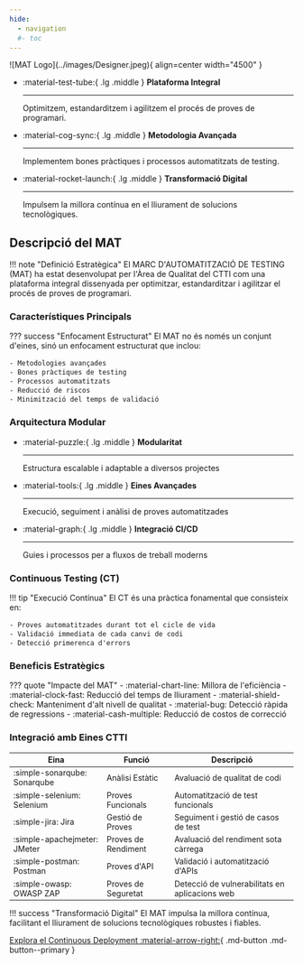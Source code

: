 ```yaml
---
hide:
  - navigation
  #- toc
---
```


<div class="hero" markdown>
![MAT Logo](../images/Designer.jpeg){ align=center width="4500" }

<div class="grid cards" markdown>

-   :material-test-tube:{ .lg .middle } __Plataforma Integral__

    ---

    Optimitzem, estandarditzem i agilitzem el procés de proves de programari.

-   :material-cog-sync:{ .lg .middle } __Metodologia Avançada__

    ---

    Implementem bones pràctiques i processos automatitzats de testing.

-   :material-rocket-launch:{ .lg .middle } __Transformació Digital__

    ---

    Impulsem la millora contínua en el lliurament de solucions tecnològiques.

</div>

## Descripció del MAT

!!! note "Definició Estratègica"
    El MARC D'AUTOMATITZACIÓ DE TESTING (MAT) ha estat desenvolupat per l'Àrea de Qualitat del CTTI com una plataforma integral dissenyada per optimitzar, estandarditzar i agilitzar el procés de proves de programari.

### Característiques Principals

??? success "Enfocament Estructurat"
    El MAT no és només un conjunt d'eines, sinó un enfocament estructurat que inclou:

    - Metodologies avançades
    - Bones pràctiques de testing
    - Processos automatitzats
    - Reducció de riscos
    - Minimització del temps de validació

### Arquitectura Modular

<div class="grid cards" markdown>

-   :material-puzzle:{ .lg .middle } __Modularitat__

    ---

    Estructura escalable i adaptable a diversos projectes

-   :material-tools:{ .lg .middle } __Eines Avançades__

    ---

    Execució, seguiment i anàlisi de proves automatitzades

-   :material-graph:{ .lg .middle } __Integració CI/CD__

    ---

    Guies i processos per a fluxos de treball moderns

</div>

### Continuous Testing (CT)

!!! tip "Execució Contínua"
    El CT és una pràctica fonamental que consisteix en:

    - Proves automatitzades durant tot el cicle de vida
    - Validació immediata de cada canvi de codi
    - Detecció primerenca d'errors

### Beneficis Estratègics

??? quote "Impacte del MAT"
    - :material-chart-line: Millora de l'eficiència
    - :material-clock-fast: Reducció del temps de lliurament
    - :material-shield-check: Manteniment d'alt nivell de qualitat
    - :material-bug: Detecció ràpida de regressions
    - :material-cash-multiple: Reducció de costos de correcció

### Integració amb Eines CTTI

| Eina | Funció | Descripció |
|------|--------|------------|
| :simple-sonarqube: Sonarqube | Anàlisi Estàtic | Avaluació de qualitat de codi |
| :simple-selenium: Selenium | Proves Funcionals | Automatització de test funcionals |
| :simple-jira: Jira | Gestió de Proves | Seguiment i gestió de casos de test |
| :simple-apachejmeter: JMeter | Proves de Rendiment | Avaluació del rendiment sota càrrega |
| :simple-postman: Postman | Proves d'API | Validació i automatització d'APIs |
| :simple-owasp: OWASP ZAP | Proves de Seguretat | Detecció de vulnerabilitats en aplicacions web |

!!! success "Transformació Digital"
    El MAT impulsa la millora contínua, facilitant el lliurament de solucions tecnològiques robustes i fiables.

[Explora el Continuous Deployment :material-arrow-right:](../mat/pipeline.md){ .md-button .md-button--primary }
